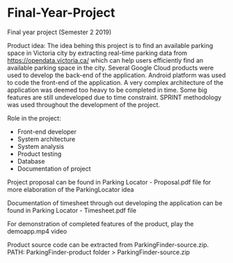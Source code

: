 # Final-Year-Project
Final year project (Semester 2 2019)

Product idea: 
The idea behing this project is to find an available parking space in Victoria city by extracting real-time parking data from https://opendata.victoria.ca/ which can help users efficiently find an available parking space in the city. Several Google Cloud products were used to develop the back-end of the application. Android platform was used to code the front-end of the application. A very complex architecture of the application was deemed too heavy to be completed in time. Some big features are still undeveloped due to time constraint. SPRINT methodology was used throughout the development of the project.

Role in the project: 
- Front-end developer 
- System architecture 
- System analysis
- Product testing 
- Database
- Documentation of project

Project proposal can be found in Parking Locator - Proposal.pdf file for more elaboration of the ParkingLocator idea

Documentation of timesheet through out developing the application can be found in Parking Locator - Timesheet.pdf file

For demonstration of completed features of the product, play the demoapp.mp4 video

Product source code can be extracted from ParkingFinder-source.zip. PATH: ParkingFinder-product folder > ParkingFinder-source.zip

